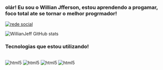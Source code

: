 ### olár! Eu sou o Willian Jfferson, estou aprendendo a progamar, foco total ate se tornar o melhor progrmador!

[![rede social](https://img.shields.io/badge/LinkedIn-0077B5?style=for-the-badge&logo=linkedin&logoColor=white)](www.linkedin.com/in/willian-jefferson-batista-de-sena-42a9b9219)

![WillianJeff GitHub stats](https://github-readme-stats.vercel.app/api?username=WillianJeff&show_icons=true&theme=highcontrast)

### Tecnologias que estou utilizando!

<div style="displey:inline-block"><br/>
 <img alt="html5" src="https://img.shields.io/badge/HTML5-E34F26?style=for-the-badge&logo=html5&logoColor=white" />
 <img alt="html5" src="https://img.shields.io/badge/CSS-239120?&style=for-the-badge&logo=css3&logoColor=white" />
 <img alt="html5" src="https://img.shields.io/badge/Python-3776AB?style=for-the-badge&logo=python&logoColor=white" />
 <img alt="html5" src="https://img.shields.io/badge/JavaScript-F7DF1E?style=for-the-badge&logo=javascript&logoColor=black" />
</div> 
